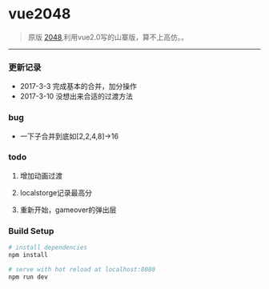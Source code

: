 # vue2048

> 原版 [2048](https://github.com/gabrielecirulli/2048),利用vue2.0写的山寨版，算不上高仿。。

***

### 更新记录

* 2017-3-3 完成基本的合并，加分操作
* 2017-3-10 没想出来合适的过渡方法

### bug

* 一下子合并到底如[2,2,4,8]->16



### todo

1. 增加动画过渡

2. localstorge记录最高分

3. 重新开始，gameover的弹出层

### Build Setup

``` bash
# install dependencies
npm install

# serve with hot reload at localhost:8080
npm run dev
